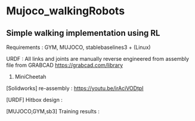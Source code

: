# Mujoco_walkingRobots

## Simple walking implementation using RL

Requirements : GYM, MUJOCO, stablebaselines3 + (Linux)

URDF : All links and joints are manually reverse engineered from assembly file from GRABCAD
https://grabcad.com/library


1. MiniCheetah

[Solidworks] re-assembly : https://youtu.be/irAciVODtpI



[URDF] Hitbox design : 



[MUJOCO,GYM,sb3] Training results : 
